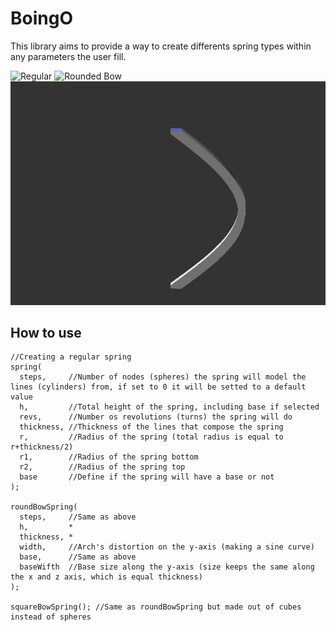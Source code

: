 # BoingO
This library aims to provide a way to create differents spring types within any parameters the user fill.


![Regular](images/spring.png)
![Rounded Bow](images/roundedBowSpring.png)
![Square Bow](images/squareBowSpring.png)

## How to use
```openscad
//Creating a regular spring
spring(
  steps,     //Number of nodes (spheres) the spring will model the lines (cylinders) from, if set to 0 it will be setted to a default value
  h,         //Total height of the spring, including base if selected
  revs,      //Number os revolutions (turns) the spring will do
  thickness, //Thickness of the lines that compose the spring
  r,         //Radius of the spring (total radius is equal to r+thickness/2)
  r1,        //Radius of the spring bottom
  r2,        //Radius of the spring top
  base       //Define if the spring will have a base or not
);

roundBowSpring(
  steps,     //Same as above
  h,         *
  thickness, *
  width,     //Arch's distortion on the y-axis (making a sine curve)
  base,      //Same as above
  baseWifth  //Base size along the y-axis (size keeps the same along the x and z axis, which is equal thickness)
);

squareBowSpring(); //Same as roundBowSpring but made out of cubes instead of spheres
```
